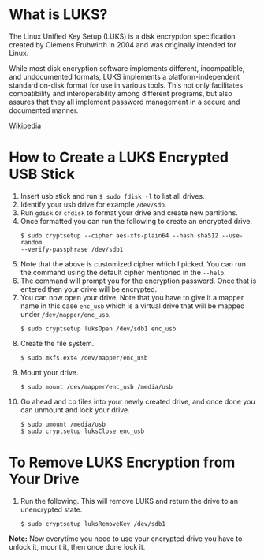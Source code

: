 # What is LUKS?

The Linux Unified Key Setup (LUKS) is a disk encryption specification created by
Clemens Fruhwirth in 2004 and was originally intended for Linux.

While most disk encryption software implements different, incompatible, and
undocumented formats, LUKS implements a platform-independent standard on-disk
format for use in various tools. This not only facilitates compatibility and
interoperability among different programs, but also assures that they all
implement password management in a secure and documented manner.

[Wikipedia][1]

# How to Create a LUKS Encrypted USB Stick

1. Insert usb stick and run `$ sudo fdisk -l` to list all drives.
2. Identify your usb drive for example `/dev/sdb`.
3. Run `gdisk` or `cfdisk` to format your drive and create new partitions.
4. Once formatted you can run the following to create an encrypted drive.
   ```
   $ sudo cryptsetup --cipher aes-xts-plain64 --hash sha512 --use-random
   --verify-passphrase /dev/sdb1
   ```
5. Note that the above is customized cipher which I picked. You can run the
   command using the default cipher mentioned in the `--help`.
6. The command will prompt you for the encryption password. Once that is entered
   then your drive will be encrypted.
7. You can now open your drive. Note that you have to give it a mapper name in
   this case `enc_usb` which is a virtual drive that will be mapped under
   `/dev/mapper/enc_usb`.
   ```
   $ sudo cryptsetup luksOpen /dev/sdb1 enc_usb
   ```
8. Create the file system.
   ```
   $ sudo mkfs.ext4 /dev/mapper/enc_usb
   ```
9. Mount your drive.
   ```
   $ sudo mount /dev/mapper/enc_usb /media/usb
   ```
10. Go ahead and cp files into your newly created drive, and once done you can
    unmount and lock your drive.
    ```
    $ sudo umount /media/usb
    $ sudo cryptsetup luksClose enc_usb
    ```

# To Remove LUKS Encryption from Your Drive

1. Run the following. This will remove LUKS and return the drive to an
   unencrypted state.
   ```
   $ sudo cryptsetup luksRemoveKey /dev/sdb1
   ```

**Note:** Now everytime you need to use your encrypted drive you have to unlock
it, mount it, then once done lock it.


[1]: https://en.wikipedia.org/wiki/Linux_Unified_Key_Setup



